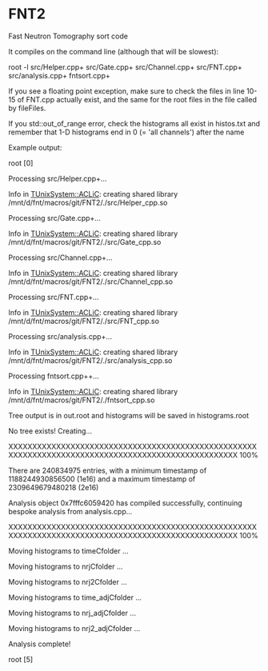 # FNT2
Fast Neutron Tomography sort code

It compiles on the command line (although that will be slowest):

 root -l src/Helper.cpp+ src/Gate.cpp+ src/Channel.cpp+ src/FNT.cpp+ src/analysis.cpp+ fntsort.cpp+

If you see a floating point exception, make sure to check the files in line 10-15 of FNT.cpp actually exist, and the same for the root files in the file called by fileFiles.

If you std::out_of_range error, check the histograms all exist in histos.txt and remember that 1-D histograms end in 0 (= 'all channels') after the name

Example output:

root [0]

Processing src/Helper.cpp+...

Info in <TUnixSystem::ACLiC>: creating shared library /mnt/d/fnt/macros/git/FNT2/./src/Helper_cpp.so

Processing src/Gate.cpp+...

Info in <TUnixSystem::ACLiC>: creating shared library /mnt/d/fnt/macros/git/FNT2/./src/Gate_cpp.so

Processing src/Channel.cpp+...

Info in <TUnixSystem::ACLiC>: creating shared library /mnt/d/fnt/macros/git/FNT2/./src/Channel_cpp.so

Processing src/FNT.cpp+...

Info in <TUnixSystem::ACLiC>: creating shared library /mnt/d/fnt/macros/git/FNT2/./src/FNT_cpp.so

Processing src/analysis.cpp+...

Info in <TUnixSystem::ACLiC>: creating shared library /mnt/d/fnt/macros/git/FNT2/./src/analysis_cpp.so

Processing fntsort.cpp++...

Info in <TUnixSystem::ACLiC>: creating shared library /mnt/d/fnt/macros/git/FNT2/./fntsort_cpp.so

Tree output is in out.root and histograms will be saved in histograms.root

No tree exists!  Creating...

XXXXXXXXXXXXXXXXXXXXXXXXXXXXXXXXXXXXXXXXXXXXXXXXXXXXXXXXXXXXXXXXXXXXXXXXXXXXXXXXXXXXXXXXXXXXXXXXXXXX    100%

There are 240834975 entries, with a minimum timestamp of 1188244930856500 (1e16) and a maximum timestamp of 2309649679480218 (2e16)

Analysis object 0x7fffc6059420 has compiled successfully, continuing bespoke analysis from analysis.cpp...

XXXXXXXXXXXXXXXXXXXXXXXXXXXXXXXXXXXXXXXXXXXXXXXXXXXXXXXXXXXXXXXXXXXXXXXXXXXXXXXXXXXXXXXXXXXXXXXXXXXX    100%

Moving histograms to timeCfolder ...

Moving histograms to nrjCfolder ...

Moving histograms to nrj2Cfolder ...

Moving histograms to time_adjCfolder ...

Moving histograms to nrj_adjCfolder ...

Moving histograms to nrj2_adjCfolder ...

Analysis complete!

root [5]

 
